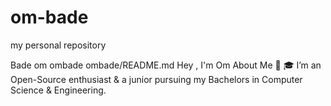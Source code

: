 # om-bade
my personal repository

Bade om
ombade
ombade/README.md Hey , I'm Om About Me 🚀 🎓 I’m an Open-Source enthusiast & a junior pursuing my Bachelors in Computer Science & Engineering.
